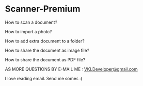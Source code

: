 # Scanner-Premium

How to scan a document?

How to import a photo?

How to add extra document to a folder?

How to share the document as image file?

How to share the document as PDF file?

AS MORE QUESTIONS BY E-MAIL ME : VKLDeveloper@gmail.com

I love reading email. Send me somes :)

